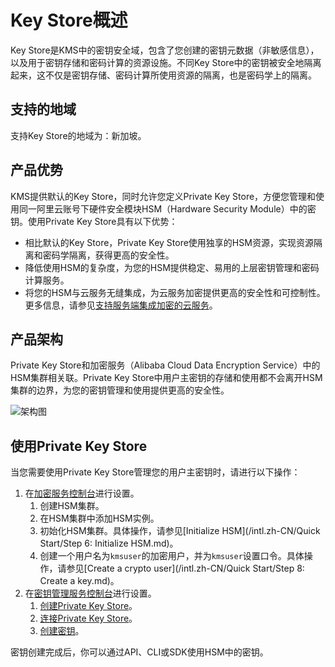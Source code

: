 # Key Store概述

Key Store是KMS中的密钥安全域，包含了您创建的密钥元数据（非敏感信息），以及用于密钥存储和密码计算的资源设施。不同Key Store中的密钥被安全地隔离起来，这不仅是密钥存储、密码计算所使用资源的隔离，也是密码学上的隔离。

## 支持的地域

支持Key Store的地域为：新加坡。

## 产品优势

KMS提供默认的Key Store，同时允许您定义Private Key Store，方便您管理和使用同一阿里云账号下硬件安全模块HSM（Hardware Security Module）中的密钥。使用Private Key Store具有以下优势：

-   相比默认的Key Store，Private Key Store使用独享的HSM资源，实现资源隔离和密码学隔离，获得更高的安全性。
-   降低使用HSM的复杂度，为您的HSM提供稳定、易用的上层密钥管理和密码计算服务。
-   将您的HSM与云服务无缝集成，为云服务加密提供更高的安全性和可控制性。更多信息，请参见[支持服务端集成加密的云服务](/intl.zh-CN/云产品与KMS的集成/支持服务端集成加密的云服务.md)。

## 产品架构

Private Key Store和加密服务（Alibaba Cloud Data Encryption Service）中的HSM集群相关联。Private Key Store中用户主密钥的存储和使用都不会离开HSM集群的边界，为您的密钥管理和使用提供更高的安全性。

![架构图](https://static-aliyun-doc.oss-accelerate.aliyuncs.com/assets/img/zh-CN/5961334161/p243332.png)

## 使用Private Key Store

当您需要使用Private Key Store管理您的用户主密钥时，请进行以下操作：

1.  在[加密服务控制台](https://yundun.console.aliyun.com/?p=hsm)进行设置。
    1.  创建HSM集群。
    2.  在HSM集群中添加HSM实例。
    3.  初始化HSM集群。具体操作，请参见[Initialize HSM](/intl.zh-CN/Quick Start/Step 6: Initialize HSM.md)。
    4.  创建一个用户名为`kmsuser`的加密用户，并为`kmsuser`设置口令。具体操作，请参见[Create a crypto user](/intl.zh-CN/Quick Start/Step 8: Create a key.md)。
2.  在[密钥管理服务控制台](https://kms.console.aliyun.com)进行设置。
    1.  [创建Private Key Store]()。
    2.  [连接Private Key Store]()。
    3.  [创建密钥](/intl.zh-CN/快速入门/管理和使用密钥/创建密钥.md)。

密钥创建完成后，你可以通过API、CLI或SDK使用HSM中的密钥。

